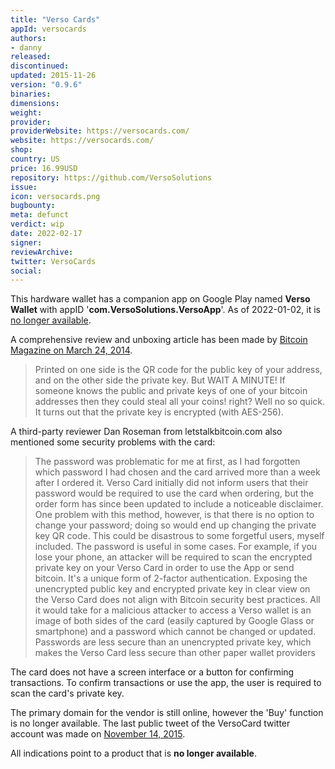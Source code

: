 ```yaml
---
title: "Verso Cards"
appId: versocards
authors:
- danny
released: 
discontinued: 
updated: 2015-11-26
version: "0.9.6"
binaries: 
dimensions: 
weight: 
provider: 
providerWebsite: https://versocards.com/
website: https://versocards.com/
shop: 
country: US
price: 16.99USD
repository: https://github.com/VersoSolutions
issue: 
icon: versocards.png
bugbounty: 
meta: defunct
verdict: wip
date: 2022-02-17
signer: 
reviewArchive: 
twitter: VersoCards
social: 
---
```


This hardware wallet has a companion app on Google Play named **Verso Wallet** with appID '**com.VersoSolutions.VersoApp**'. As of 2022-01-02, it is [no longer available](https://play.google.com/store/apps/details?id=com.VersoSolutions.VersoApp).

A comprehensive review and unboxing article has been made by [Bitcoin Magazine on March 24, 2014](https://bitcoinmagazine.com/reviews/verso-unboxing-usage-1395713243).

> Printed on one side is the QR code for the public key of your address, and on the other side the private key. But WAIT A MINUTE! If someone knows the public and private keys of one of your bitcoin addresses then they could steal all your coins! right? Well no so quick. It turns out that the private key is encrypted (with AES-256).


A third-party reviewer Dan Roseman from letstalkbitcoin.com also mentioned some security problems with the card:

> The password was problematic for me at first, as I had forgotten which password I had chosen and the card arrived more than a week after I ordered it. Verso Card initially did not inform users that their password would be required to use the card when ordering, but the order form has since been updated to include a noticeable disclaimer. One problem with this method, however, is that there is no option to change your password; doing so would end up changing the private key QR code. This could be disastrous to some forgetful users, myself included. The password is useful in some cases. For example, if you lose your phone, an attacker will be required to scan the encrypted private key on your Verso Card in order to use the App or send bitcoin. It's a unique form of 2-factor authentication. Exposing the unencrypted public key and encrypted private key in clear view on the Verso Card does not align with Bitcoin security best practices. All it would take for a malicious attacker to access a Verso wallet is an image of both sides of the card (easily captured by Google Glass or smartphone) and a password which cannot be changed or updated. Passwords are less secure than an unencrypted private key, which makes the Verso Card less secure than other paper wallet providers

The card does not have a screen interface or a button for confirming transactions. To confirm transactions or use the app, the user is required to scan the card's private key.

The primary domain for the vendor is still online, however the 'Buy' function is no longer available. The last public tweet of the VersoCard twitter account was made on [November 14, 2015](https://twitter.com/VersoCards/status/661896010940227584). 

All indications point to a product that is **no longer available**.

